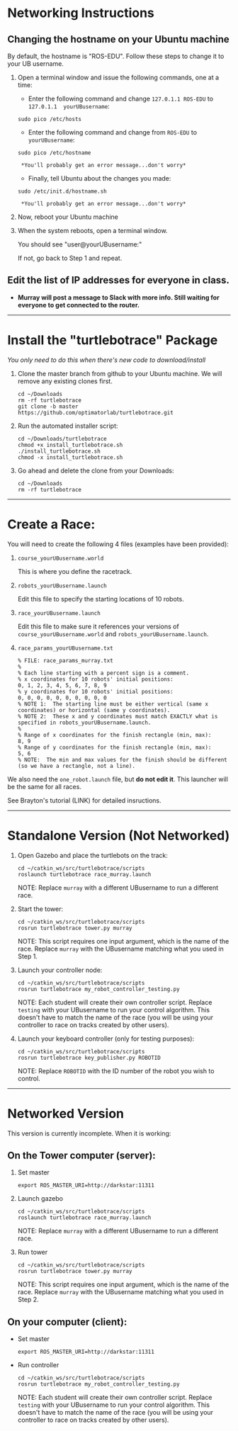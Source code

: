 # Networking Instructions

## Changing the hostname on your Ubuntu machine
By default, the hostname is "ROS-EDU".  Follow these steps to change it to your UB username.

1. Open a terminal window and issue the following commands, one at a time:
	
	- Enter the following command and change `127.0.1.1	ROS-EDU` to `127.0.1.1	yourUBusername`:
	```
	sudo pico /etc/hosts
	```
	
	- Enter the following command and change from `ROS-EDU` to `yourUBusername`:
	```
	sudo pico /etc/hostname
	```
		
		*You'll probably get an error message...don't worry*

	- Finally, tell Ubuntu about the changes you made:
	```
	sudo /etc/init.d/hostname.sh
	```
		
		*You'll probably get an error message...don't worry*

2. Now, reboot your Ubuntu machine

3. When the system reboots, open a terminal window.  
	
	You should see "user@yourUBusername:"
	
	If not, go back to Step 1 and repeat.

## Edit the list of IP addresses for everyone in class.
- **Murray will post a message to Slack with more info.  Still waiting for everyone to get connected to the router.**

---


# Install the "turtlebotrace" Package 
*You only need to do this when there's new code to download/install*

1. Clone the master branch from github to your Ubuntu machine.  We will remove any existing clones first.
	```
	cd ~/Downloads
	rm -rf turtlebotrace
	git clone -b master https://github.com/optimatorlab/turtlebotrace.git
	```

2. Run the automated installer script:
	```
	cd ~/Downloads/turtlebotrace
	chmod +x install_turtlebotrace.sh
	./install_turtlebotrace.sh
	chmod -x install_turtlebotrace.sh
	```
	
3. Go ahead and delete the clone from your Downloads:
	```
	cd ~/Downloads
	rm -rf turtlebotrace
	```
	
---

# Create a Race:

You will need to create the following 4 files (examples have been provided):
1. `course_yourUBusername.world`
	
	This is where you define the racetrack.

2. `robots_yourUBusername.launch`

	Edit this file to specify the starting locations of 10 robots.

3. `race_yourUBusername.launch`

	Edit this file to make sure it references your versions of `course_yourUBusername.world` and `robots_yourUBusername.launch`.
	
4. `race_params_yourUBusername.txt`
	```
	% FILE: race_params_murray.txt
	%
	% Each line starting with a percent sign is a comment.
	% x coordinates for 10 robots' initial positions:
	0, 1, 2, 3, 4, 5, 6, 7, 8, 9 
	% y coordinates for 10 robots' initial positions:
	0, 0, 0, 0, 0, 0, 0, 0, 0, 0
	% NOTE 1:  The starting line must be either vertical (same x coordinates) or horizontal (same y coordinates). 
	% NOTE 2:  These x and y coordinates must match EXACTLY what is specified in robots_yourUBusername.launch.
	%
	% Range of x coordinates for the finish rectangle (min, max):
	8, 9
	% Range of y coordinates for the finish rectangle (min, max):
	5, 6
	% NOTE:  The min and max values for the finish should be different (so we have a rectangle, not a line).
	```

We also need the `one_robot.launch` file, but **do not edit it**.  This launcher will be the same for all races.

See Brayton's tutorial (LINK) for detailed insructions.

---

# Standalone Version (Not Networked)
1. Open Gazebo and place the turtlebots on the track:
	```
	cd ~/catkin_ws/src/turtlebotrace/scripts
	roslaunch turtlebotrace race_murray.launch
	```
	
	NOTE: Replace `murray` with a different UBusername to run a different race.
	
2. Start the tower: 
	```
	cd ~/catkin_ws/src/turtlebotrace/scripts
	rosrun turtlebotrace tower.py murray
	```

	NOTE: This script requires one input argument, which is the name of the race.  Replace `murray` with the UBusername matching what you used in Step 1.

3. Launch your controller node:
	```
	cd ~/catkin_ws/src/turtlebotrace/scripts
	rosrun turtlebotrace my_robot_controller_testing.py 
	```

	NOTE: Each student will create their own controller script.  Replace `testing` with your UBusername to run your control algorithm.  This doesn't have to match the name of the race (you will be using your controller to race on tracks created by other users).

4. Launch your keyboard controller (only for testing purposes):
	```
	cd ~/catkin_ws/src/turtlebotrace/scripts
	rosrun turtlebotrace key_publisher.py ROBOTID
	```
	
	NOTE: Replace `ROBOTID` with the ID number of the robot you wish to control.
	
---

# Networked Version 
This version is currently incomplete.  When it is working:

## On the Tower computer (server):
1. Set master
	```
	export ROS_MASTER_URI=http://darkstar:11311
	```
	
2. Launch gazebo
	```
	cd ~/catkin_ws/src/turtlebotrace/scripts
	roslaunch turtlebotrace race_murray.launch
	```
	
	NOTE: Replace `murray` with a different UBusername to run a different race.
	
3. Run tower
	```
	cd ~/catkin_ws/src/turtlebotrace/scripts
	rosrun turtlebotrace tower.py murray
	```

	NOTE: This script requires one input argument, which is the name of the race.  Replace `murray` with the UBusername matching what you used in Step 2.


## On your computer (client):
- Set master
	```
	export ROS_MASTER_URI=http://darkstar:11311
	```
- Run controller
	```
	cd ~/catkin_ws/src/turtlebotrace/scripts
	rosrun turtlebotrace my_robot_controller_testing.py 
	```

	NOTE: Each student will create their own controller script.  Replace `testing` with your UBusername to run your control algorithm.  This doesn't have to match the name of the race (you will be using your controller to race on tracks created by other users).

